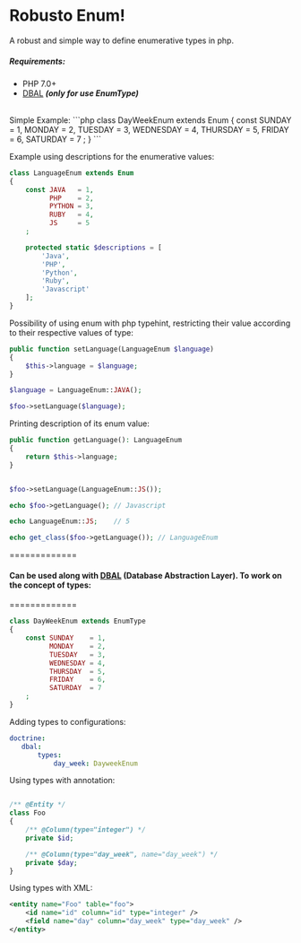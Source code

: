 Robusto Enum!
=============
A robust and simple way to define enumerative types in php.

##### Requirements:
- PHP 7.0+
- [DBAL](https://github.com/doctrine/dbal) ***(only for use EnumType)***

<br />
Simple Example:
```php
class DayWeekEnum extends Enum
{
	const SUNDAY    = 1,
	      MONDAY    = 2,
	      TUESDAY   = 3,
	      WEDNESDAY = 4,
	      THURSDAY  = 5,
	      FRIDAY    = 6,
	      SATURDAY  = 7
    ;
}
```

Example using descriptions for the enumerative values:
```php
class LanguageEnum extends Enum
{
    const JAVA   = 1,
	      PHP    = 2,
	      PYTHON = 3,
	      RUBY   = 4,
	      JS     = 5
    ;

    protected static $descriptions = [
    	'Java',
    	'PHP',
    	'Python',
    	'Ruby',
    	'Javascript'
    ];
}
```

Possibility of using enum with php typehint, restricting their value according to their respective values of type:
```php
public function setLanguage(LanguageEnum $language) 
{
    $this->language = $language;
}

$language = LanguageEnum::JAVA();

$foo->setLanguage($language);
```


Printing description of its enum value:
```php
public function getLanguage(): LanguageEnum 
{
    return $this->language;
}


$foo->setLanguage(LanguageEnum::JS());

echo $foo->getLanguage(); // Javascript

echo LanguageEnum::JS;    // 5

echo get_class($foo->getLanguage()); // LanguageEnum
```
=============
#### Can be used along with [DBAL](https://github.com/doctrine/dbal) (Database Abstraction Layer). To work on the concept of types:
=============
```php
class DayWeekEnum extends EnumType
{
	const SUNDAY    = 1,
	      MONDAY    = 2,
	      TUESDAY   = 3,
	      WEDNESDAY = 4,
	      THURSDAY  = 5,
	      FRIDAY    = 6,
	      SATURDAY  = 7
    ;
}
```

Adding types to configurations:

```yml
doctrine:
   dbal:
       types:
           day_week: DayweekEnum
```
Using types with annotation:

```php

/** @Entity */
class Foo
{
    /** @Column(type="integer") */
    private $id;

    /** @Column(type="day_week", name="day_week") */
    private $day;
}
```

Using types with XML:
```xml
<entity name="Foo" table="foo">
    <id name="id" column="id" type="integer" />
    <field name="day" column="day_week" type="day_week" />
</entity>
```

